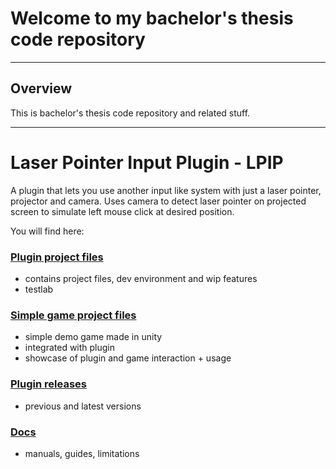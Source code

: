 # Welcome to my bachelor's thesis code repository
---
## Overview

This is bachelor's thesis code repository and related stuff. 

---
# Laser Pointer Input Plugin - LPIP

A plugin that lets you use another input like system with just a laser pointer, projector and camera. Uses camera to detect laser pointer on projected screen to simulate left mouse click at desired position.

You will find here:

### [Plugin project files](LaserPointerInputPlugin/tree/main/PluginProjectFiles)
- contains project files, dev environment and wip features
- testlab  
### [Simple game project files](LaserPointerInputPlugin/tree/main/SimpleGameProjectFiles)
- simple demo game made in unity
- integrated with plugin
- showcase of plugin and game interaction + usage
### [Plugin releases](LaserPointerInputPlugin/releases)
- previous and latest versions
### [Docs](LaserPointerInputPlugin/tree/main/Docs)
- manuals, guides, limitations
